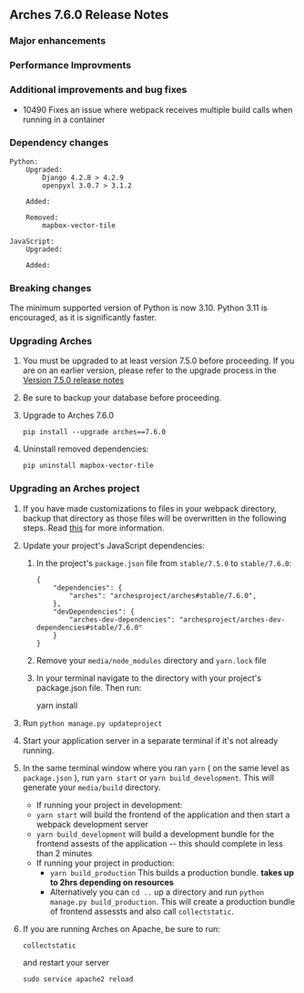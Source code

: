 Arches 7.6.0 Release Notes
--------------------------

### Major enhancements

### Performance Improvments

### Additional improvements and bug fixes
- 10490 Fixes an issue where webpack receives multiple build calls when running in a container


### Dependency changes
```
Python:
    Upgraded:
        Django 4.2.8 > 4.2.9
        openpyxl 3.0.7 > 3.1.2

    Added:

    Removed:
        mapbox-vector-tile

JavaScript:
    Upgraded:

    Added:

```

### Breaking changes

The minimum supported version of Python is now 3.10. Python 3.11 is encouraged, as it is significantly faster.

### Upgrading Arches

1. You must be upgraded to at least version 7.5.0 before proceeding. If you are on an earlier version, please refer to the upgrade process in the [Version 7.5.0 release notes](https://github.com/archesproject/arches/blob/dev/7.5.x/releases/7.5.0.md)

2. Be sure to backup your database before proceeding.

3. Upgrade to Arches 7.6.0
    ```
    pip install --upgrade arches==7.6.0
    ```

4. Uninstall removed dependencies:
    ```
    pip uninstall mapbox-vector-tile
    ```

### Upgrading an Arches project


1. If you have made customizations to files in your webpack directory, backup that directory as those files will be overwritten in the following steps. Read [this](https://github.com/archesproject/arches/blob/dev/7.5.x/arches/webpack/README.md) for more information.

2. Update your project's JavaScript dependencies:

    1.  In the project's `package.json` file from `stable/7.5.0` to `stable/7.6.0`:
        ```    
        {
            "dependencies": {
                "arches": "archesproject/arches#stable/7.6.0",
            },
            "devDependencies": {
                "arches-dev-dependencies": "archesproject/arches-dev-dependencies#stable/7.6.0"
            }
        }
        ```

    2. Remove your `media/node_modules` directory and `yarn.lock` file

    3. In your terminal navigate to the directory with your project's package.json file. Then run:

        yarn install

3. Run `python manage.py updateproject`
        
4. Start your application server in a separate terminal if it's not already running.

5.  In the same terminal window where you ran `yarn` ( on the same level as `package.json` ), run `yarn start` or `yarn build_development`. This will generate your `media/build` directory.
    - If running your project in development:
     -  `yarn start` will build the frontend of the application and then start a webpack development server
      - `yarn build_development` will build a development bundle for the frontend assests of the application -- this should complete in less than 2 minutes
    - If running your project in production:
      - `yarn build_production` This builds a production bundle. **takes up to 2hrs depending on resources**
      - Alternatively you can `cd ..` up a directory and run `python manage.py build_production`. This will create a production bundle of frontend assessts and also call `collectstatic`.

6.  If you are running Arches on Apache, be sure to run:

    ```
    collectstatic
    ```
    and restart your server
    ```
    sudo service apache2 reload
    ```

